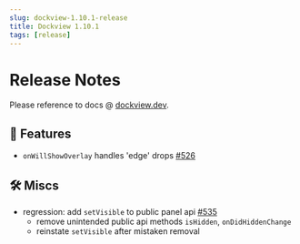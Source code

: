 ```yaml
---
slug: dockview-1.10.1-release
title: Dockview 1.10.1
tags: [release]
---
```


# Release Notes

Please reference to docs @ [dockview.dev](https://dockview.dev).

## 🚀 Features

-   `onWillShowOverlay` handles 'edge' drops [#526](https://github.com/mathuo/dockview/pull/526)

## 🛠 Miscs

-   regression: add `setVisible` to public panel api [#535](https://github.com/mathuo/dockview/pull/535)
    -   remove unintended public api methods `isHidden`, `onDidHiddenChange`
    -   reinstate `setVisible` after mistaken removal
